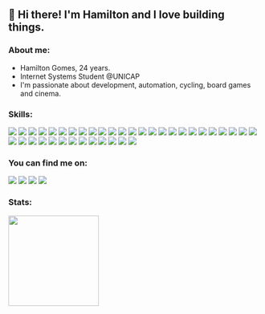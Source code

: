 ## 👋 Hi there! I'm Hamilton and I love building things.

### **About me:**

* Hamilton Gomes, 24 years.
* Internet Systems Student @UNICAP
* I'm passionate about development, automation, cycling, board games and cinema.

### **Skills:**
<p align="left">
<img src="https://img.shields.io/badge/Java-3DB723?style=for-the-badge&logo=openjdk&logoColor=white"/>
<img src="https://img.shields.io/badge/Spring-3DB723?style=for-the-badge&logo=spring&logoColor=white"/>

<!-- <img src="https://img.shields.io/badge/Apache%20Kafka-0F5700?style=for-the-badge&logo=apachekafka"/> -->
<img src="https://img.shields.io/badge/Hibernate-0F5700?style=for-the-badge&logo=Hibernate&logoColor=white"/>
<img src="https://img.shields.io/badge/JWT-0F5700?style=for-the-badge&logo=JSON%20web%20tokens"/>
<img src="https://img.shields.io/badge/docker-0F5700?logo=docker&style=for-the-badge&logoColor=white"/>
<img src="https://img.shields.io/badge/-Swagger-3DB723?style=for-the-badge&logo=swagger&logoColor=white"/>
<img src="https://img.shields.io/badge/Postman-3DB723?style=for-the-badge&logo=postman&logoColor=white"/>
<img src="https://img.shields.io/badge/Insomnia-0F5700?style=for-the-badge&logo=insomnia&logoColor=white"/>
  
<img src="https://img.shields.io/badge/python-3DB723?logo=python&style=for-the-badge&logoColor=white"/>
<img src="https://img.shields.io/badge/flask-3DB723?logo=flask&style=for-the-badge&logoColor=white"/>
<img src="https://img.shields.io/badge/-selenium-3DB723?style=for-the-badge&logo=selenium&logoColor=white"/>
<img src="https://img.shields.io/badge/Android-0F5700?style=for-the-badge&logo=android&logoColor=white"/>

<img src="https://img.shields.io/badge/MySQL-3DB723?style=for-the-badge&logo=mysql&logoColor=white"/>
<img src="https://img.shields.io/badge/sqlite-0F5700?logo=sqlite&style=for-the-badge&logoColor=white"/>
<img src="https://img.shields.io/badge/PostgreSQL-3DB723?style=for-the-badge&logo=postgresql&logoColor=white"/>

<img src="https://img.shields.io/badge/AWS-%3DB723.svg?style=for-the-badge&logo=amazon-aws&logoColor=white"/>
<img src="https://img.shields.io/badge/azure-%3DB723.svg?style=for-the-badge&logo=microsoftazure&logoColor=white"/>

<img src="https://img.shields.io/badge/javascript-0F5700?logo=javascript&style=for-the-badge&logoColor=white"/>
<img src="https://img.shields.io/badge/figma-3DB723?logo=figma&style=for-the-badge&logoColor=white"/>
<img src="https://img.shields.io/badge/bootstrap-0F5700?logo=bootstrap&style=for-the-badge&logoColor=white"/>
<img src="https://img.shields.io/badge/react-0F5700?logo=react&style=for-the-badge&logoColor=white"/>
<img src="https://img.shields.io/badge/html5-0F5700?logo=html5&style=for-the-badge&logoColor=white"/>
<img src="https://img.shields.io/badge/css3-0F5700?logo=css3&style=for-the-badge&logoColor=white"/>

<img src="https://img.shields.io/badge/Linux-3DB723?style=for-the-badge&logo=linux&logoColor=white"/>
<img src="https://img.shields.io/badge/Windows-3DB723?style=for-the-badge&logo=windows&logoColor=white"/>

<img src="https://img.shields.io/badge/git-3DB723?logo=git&style=for-the-badge&logoColor=white"/>
<img src="https://img.shields.io/badge/github-0F5700?logo=github&style=for-the-badge&logoColor=white"/>

<img src="https://img.shields.io/badge/jenkins-0F5700?style=for-the-badge&logo=jenkins&logoColor=white"/>
<img src="https://img.shields.io/badge/Render-3DB723?style=for-the-badge&logo=render&logoColor=white"/>
<img src="https://img.shields.io/badge/vercel-3DB723?logo=vercel&style=for-the-badge&logoColor=white"/>

<img src="https://img.shields.io/badge/android%20studio-0F5700?style=for-the-badge&logo=android%20studio&logoColor=white"/>
<img src="https://img.shields.io/badge/IntelliJIDEA-3DB723.svg?style=for-the-badge&logo=intellij-idea&logoColor=white"/>
<img src="https://img.shields.io/badge/pycharm-3DB723?style=for-the-badge&logo=pycharm&logoColor=white&color=3DB723&labelColor=3DB723"/>
<img src="https://img.shields.io/badge/visual%20studio%20code-3DB723?logo=visual-studio-code&style=for-the-badge&logoColor=white"/>
<img src="https://img.shields.io/badge/Trello-0F5700?style=for-the-badge&logo=Trello&logoColor=white"/>
<img src="https://img.shields.io/badge/Slack-0F5700?style=for-the-badge&logo=slack&logoColor=white"/>
<img src="https://img.shields.io/badge/jira-3DB723?logo=jira&style=for-the-badge&logoColor=white"/>
<img src="https://img.shields.io/badge/confluence-%3DB723.svg?style=for-the-badge&logo=confluence&logoColor=white"/>
</p>

### **You can find me on:**

<div>
<a href="https://www.linkedin.com/in/hamiltongomes-8/"><img src="https://img.shields.io/badge/LinkedIn-3DB723?style=for-the-badge&logo=linkedin&logoColor=white"></a>
<a href="mailto:hamilton.gomes8@hotmail.com"><img src="https://img.shields.io/badge/Microsoft_Outlook-157B00?style=for-the-badge&logo=microsoft-outlook&logoColor=white"></a>
<a href="https://www.hackerrank.com/profile/hamilton_gomes8"><img src="https://img.shields.io/badge/-Hackerrank-3DB723?style=for-the-badge&logo=HackerRank&logoColor=white"></a>
<a href="https://www.codewars.com/users/hamiltonGomes"><img src="https://img.shields.io/badge/Codewars-157B00?style=for-the-badge&logo=codewars&logoColor=white"></a>
</div>

### **Stats:**

<div>
<img height="180em" src="https://github-readme-stats.vercel.app/api/top-langs/?username=hamiltonGomes&layout=compact&langs_count=7&theme=chartreuse-dark"/>
<!-- <a href="https://github.com/hamiltonGomes">
<img height="180em" src="https://github-readme-stats.vercel.app/api?username=hamiltonGomes&show_icons=true&theme=chartreuse-dark&include_all_commits=true&count_private=true"/> -->
</div>

<!-- Paleta de cores -->
<!-- 5EC648 -->
<!-- 3DB723 -->
<!-- 157B00 -->
<!-- 0F5700 -->
